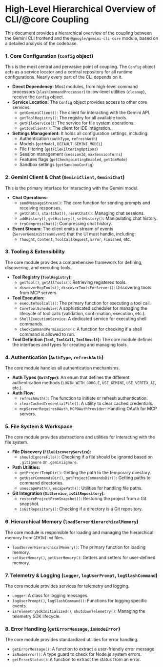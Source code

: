 
# High-Level Hierarchical Overview of CLI/@core Coupling

This document provides a hierarchical overview of the coupling between the Gemini CLI frontend and the `@google/gemini-cli-core` module, based on a detailed analysis of the codebase.

### 1. Core Configuration (`Config` object)

This is the most central and pervasive point of coupling. The `Config` object acts as a service locator and a central repository for all runtime configurations. Nearly every part of the CLI depends on it.

*   **Direct Dependency:** Most modules, from high-level command processors (`slashCommandProcessor`) to low-level utilities (`cleanup`), receive the `Config` object.
*   **Service Location:** The `Config` object provides access to other core services:
    *   `getGeminiClient()`: The client for interacting with the Gemini API.
    *   `getToolRegistry()`: The registry for all available tools.
    *   `getFileService()`: The service for file system operations.
    *   `getIdeClient()`: The client for IDE integration.
*   **Settings Management:** It holds all configuration settings, including:
    *   Authentication (`authType`, `refreshAuth`)
    *   Models (`getModel`, `DEFAULT_GEMINI_MODEL`)
    *   File filtering (`getFileFilteringOptions`)
    *   Session management (`sessionId`, `maxSessionTurns`)
    *   Features flags (`getCheckpointingEnabled`, `getIdeMode`)
    *   Sandbox settings (`getSandboxConfig`)

### 2. Gemini Client & Chat (`GeminiClient`, `GeminiChat`)

This is the primary interface for interacting with the Gemini model.

*   **Chat Operations:**
    *   `sendMessageStream()`: The core function for sending prompts and receiving responses.
    *   `getChat()`, `startChat()`, `resetChat()`: Managing chat sessions.
    *   `addHistory()`, `getHistory()`, `setHistory()`: Manipulating chat history.
    *   `tryCompressChat()`: Compressing chat history.
*   **Event Stream:** The client emits a stream of events (`ServerGeminiStreamEvent`) that the UI must handle, including:
    *   `Thought`, `Content`, `ToolCallRequest`, `Error`, `Finished`, etc.

### 3. Tooling & Extensibility

The core module provides a comprehensive framework for defining, discovering, and executing tools.

*   **Tool Registry (`ToolRegistry`):**
    *   `getTool()`, `getAllTools()`: Retrieving registered tools.
    *   `discoverMcpTools()`, `discoverToolsForServer()`: Discovering tools from MCP servers.
*   **Tool Execution:**
    *   `executeToolCall()`: The primary function for executing a tool call.
    *   `CoreToolScheduler`: A sophisticated scheduler for managing the lifecycle of tool calls (validation, confirmation, execution, etc.).
    *   `ShellExecutionService`: A dedicated service for executing shell commands.
    *   `checkCommandPermissions()`: A function for checking if a shell command is allowed to run.
*   **Tool Definition (`Tool`, `ToolCall`, `ToolResult`):** The core module defines the interfaces and types for creating and managing tools.

### 4. Authentication (`AuthType`, `refreshAuth`)

The core module handles all authentication mechanisms.

*   **Auth Types (`AuthType`):** An enum that defines the different authentication methods (`LOGIN_WITH_GOOGLE`, `USE_GEMINI`, `USE_VERTEX_AI`, etc.).
*   **Auth Flow:**
    *   `refreshAuth()`: The function to initiate or refresh authentication.
    *   `clearCachedCredentialFile()`: A utility to clear cached credentials.
    *   `mcpServerRequiresOAuth`, `MCPOAuthProvider`: Handling OAuth for MCP servers.

### 5. File System & Workspace

The core module provides abstractions and utilities for interacting with the file system.

*   **File Discovery (`FileDiscoveryService`):**
    *   `shouldIgnoreFile()`: Checking if a file should be ignored based on `.gitignore` or `.geminiignore`.
*   **Path Utilities:**
    *   `getProjectTempDir()`: Getting the path to the temporary directory.
    *   `getUserCommandsDir()`, `getProjectCommandsDir()`: Getting paths to command directories.
    *   `unescapePath()`, `escapePath()`: Utilities for handling file paths.
*   **Git Integration (`GitService`, `isGitRepository`):**
    *   `restoreProjectFromSnapshot()`: Restoring the project from a Git snapshot.
    *   `isGitRepository()`: Checking if a directory is a Git repository.

### 6. Hierarchical Memory (`loadServerHierarchicalMemory`)

The core module is responsible for loading and managing the hierarchical memory from `GEMINI.md` files.

*   `loadServerHierarchicalMemory()`: The primary function for loading memory.
*   `setUserMemory()`, `getUserMemory()`: Getters and setters for user-defined memory.

### 7. Telemetry & Logging (`Logger`, `logUserPrompt`, `logSlashCommand`)

The core module provides services for telemetry and logging.

*   `Logger`: A class for logging messages.
*   `logUserPrompt()`, `logSlashCommand()`: Functions for logging specific events.
*   `isTelemetrySdkInitialized()`, `shutdownTelemetry()`: Managing the telemetry SDK lifecycle.

### 8. Error Handling (`getErrorMessage`, `isNodeError`)

The core module provides standardized utilities for error handling.

*   `getErrorMessage()`: A function to extract a user-friendly error message.
*   `isNodeError()`: A type guard to check for Node.js system errors.
*   `getErrorStatus()`: A function to extract the status from an error.
